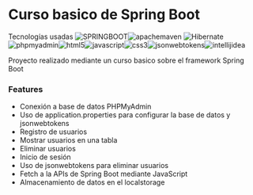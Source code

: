 # Curso basico de Spring Boot

Tecnologías usadas
<img alt='SPRINGBOOT' src='https://img.shields.io/badge/SPRING_BOOT-100000?style=for-the-badge&logo=SPRINGBOOT&logoColor=72B545&labelColor=FFFFFF&color=FFFFFF'/><img alt='apachemaven' src='https://img.shields.io/badge/apache_maven-100000?style=for-the-badge&logo=apachemaven&logoColor=B92A4B&labelColor=FFFFFF&color=FFFFFF'/> <img alt='Hibernate' src='https://img.shields.io/badge/Hibernate-100000?style=for-the-badge&logo=Hibernate&logoColor=BEB17D&labelColor=FFFFFF&color=FFFFFF'/><img alt='phpmyadmin' src='https://img.shields.io/badge/phpmyadmin-100000?style=for-the-badge&logo=phpmyadmin&logoColor=7676A4&labelColor=FFFFFF&color=FFFFFF'/><img alt='html5' src='https://img.shields.io/badge/html5-100000?style=for-the-badge&logo=html5&logoColor=E6532D&labelColor=FFFFFF&color=FFFFFF'/><img alt='javascript' src='https://img.shields.io/badge/javascript-100000?style=for-the-badge&logo=javascript&logoColor=F7E025&labelColor=FFFFFF&color=FFFFFF'/><img alt='css3' src='https://img.shields.io/badge/css3-100000?style=for-the-badge&logo=css3&logoColor=1C76B8&labelColor=FFFFFF&color=FFFFFF'/><img alt='jsonwebtokens' src='https://img.shields.io/badge/jsonwebtokens-100000?style=for-the-badge&logo=jsonwebtokens&logoColor=1C1B1B&labelColor=FFFFFF&color=FFFFFF'/><img alt='intellijidea' src='https://img.shields.io/badge/intellijidea-100000?style=for-the-badge&logo=intellijidea&logoColor=000000&labelColor=FFFFFF&color=FFFFFF'/>

Proyecto realizado mediante un curso basico sobre el framework Spring Boot

### Features

- Conexión a base de datos PHPMyAdmin
- Uso de application.properties para configurar la base de datos y jsonwebtokens
- Registro de usuarios
- Mostrar usuarios en una tabla
- Eliminar usuarios
- Inicio de sesión
- Uso de jsonwebtokens para eliminar usuarios
- Fetch a la APIs de Spring Boot mediante JavaScript
- Almacenamiento de datos en el localstorage
